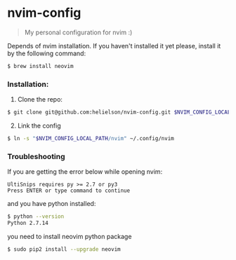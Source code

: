 # nvim-config

> My personal configuration for nvim :)

Depends of nvim installation. If you haven't installed it yet please, install it by the following command:
```sh
$ brew install neovim
```

### Installation:
1. Clone the repo:
```sh
$ git clone git@github.com:helielson/nvim-config.git $NVIM_CONFIG_LOCAL_PATH
```

2. Link the config
```sh
$ ln -s "$NVIM_CONFIG_LOCAL_PATH/nvim" ~/.config/nvim
```

### Troubleshooting
If you are getting the error below while opening nvim:
```
UltiSnips requires py >= 2.7 or py3
Press ENTER or type command to continue
```

and you have python installed:
```sh
$ python --version
Python 2.7.14
```

you need to install neovim python package
```sh
$ sudo pip2 install --upgrade neovim
```
